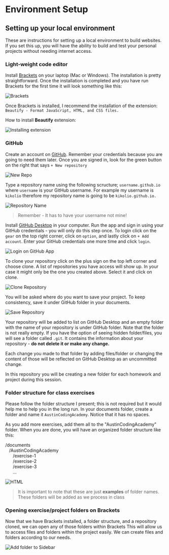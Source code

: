 # Environment Setup

## Setting up your local environment

These are instructions for setting up a local environment to build websites. If you set this up, you will have the ability to build and test your personal projects without needing internet access. 

### Light-weight code editor

Install [Brackets](http://brackets.io/) on your laptop (Mac or Windows). The installation is pretty straightforward. Once the installation is completed and you have run Brackets for the first time it will look something like this:

![Brackets](../images/00/brackets.JPG)

Once Brackets is installed, I recommend the installation of the extension: `Beautify - Format JavaScript, HTML, and CSS files.`

How to install **Beautify** extension:

![Installing extension](../images/00/installing-extension.gif)

### GitHub 

Create an account on [GitHub](http://www.github.com). Remember your credentials because you are going to need them later. Once you are signed in, look for the green button on the right that says `+ New repository`

![New Repo](../images/00/new-repo-btn.jpg)

Type a repository name using the following scructure; `username.github.io` where `username` is your GitHub username. For example my username is `kikolio` therefore my repository name is going to be `kikolio.github.io.`

![Repository Name](../images/00/repo-name.jpg)

> Remember - It has to have your username not mine!

Install [GitHub Desktop](https://desktop.github.com/) in your computer. Run the app and sign in using your GitHub credentials - you will only do this step once. To login click on the `gear` on the top right corner, click on `option`, and lastly click on `+ Add account`. Enter your GitHub credentials one more time and click `login`.

![Login on GitHub App](../images/00/login-github-app.gif)

To clone your repository click on the plus sign on the top left corner and choose clone.  A list of repositories you have access will show up. In your case it might only be the one you created above. Select it and click on clone.

![Clone Repository](../images/00/clone-repo.gif)

You will be asked where do you want to save your project. To keep consistency, save it under GitHub folder in your documents.

![Save Repository](../images/00/save-repo.jpg)

Your repository will be added to list on GitHub Desktop and an empty folder with the name of your repository is under GitHub folder. Note that the folder is not really empty. If you have the option of seeing hidden folder/files, you will see a folder called `.git`. It contains the information about your repository - **do not delete it or make any change.**

Each change you made to that folder by adding files/folder or changing the content of those will be reflected on GitHub Desktop as an uncommitted change.

In this repository you will be creating a new folder for each homework and project during this session.
    
### Folder structure for class exercises

Please follow the folder structure I present; this is not required but it would help me to help you in the long run. In your documents folder, create a folder and name it `AustinCodingAcademy`. Notice that it has no spaces.

As you add more exercises, add them all to the "AustinCodingAcademy" folder. When you are done, you will have an organized folder structure like this:

/documents<br>
&nbsp;&nbsp;&nbsp;/AustinCodingAcademy<br>
&nbsp;&nbsp;&nbsp;&nbsp;&nbsp;&nbsp;/exercise-1<br>
&nbsp;&nbsp;&nbsp;&nbsp;&nbsp;&nbsp;/exercise-2<br>
&nbsp;&nbsp;&nbsp;&nbsp;&nbsp;&nbsp;/exercise-3<br>
&nbsp;&nbsp;&nbsp;&nbsp;&nbsp;&nbsp;...<br>


![HTML](../images/00/folder-structure.JPG)

> It is important to note that these are just **examples** of folder names. These folders will be added as we process in class

### Opening exercise/project folders on Brackets

Now that we have Brackets installed, a folder structure, and a repository cloned, we can open any of those folders within Brackets This will allow us to access files and folders within the project easily. We can create files and folders according to our needs.

![Add folder to Sidebar](../images/00/add-folder-sidebar.gif)
